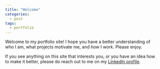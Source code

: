 ```yaml
---
title: "Welcome"
categories:
  - post
tags:
  - portfolio
---
```


Welcome to my portfolio site! I hope you have a better understanding of who I am, what projects motivate me, and how I work. Please enjoy.

If you see anything on this site that interests you, or you have an idea how to make it better, please do reach out to me on my [LinkedIn profile](https://www.linkedin.com/in/davidpeter84/).
